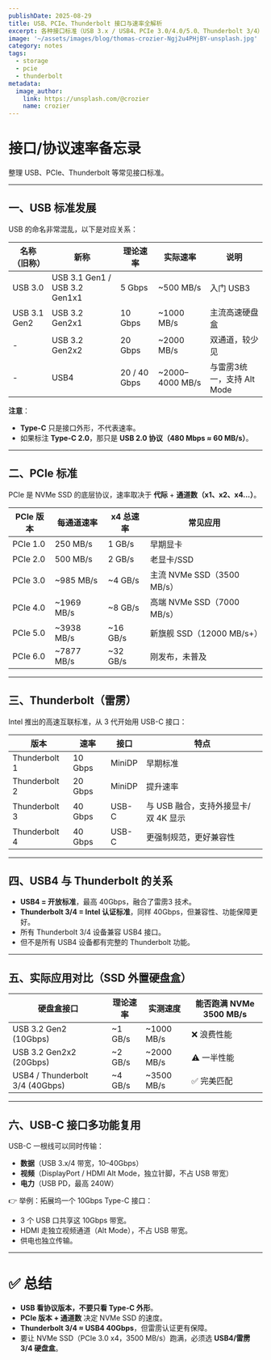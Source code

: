 ```yaml
---
publishDate: 2025-08-29
title: USB、PCIe、Thunderbolt 接口与速率全解析
excerpt: 各种接口标准（USB 3.x / USB4、PCIe 3.0/4.0/5.0、Thunderbolt 3/4）命名复杂、速率各不相同，经常让人困惑。本文整理了一份对照表和简明解释，涵盖 USB 协议版本、PCIe 通道速率、雷雳与 USB4 的关系，以及在实际设备（如 NVMe 硬盘盒、拓展坞）中的带宽分配规则，方便快速查阅。
image: '~/assets/images/blog/thomas-crozier-Ngj2u4PHjBY-unsplash.jpg'
category: notes
tags:
  - storage
  - pcie
  - thunderbolt
metadata:
  image_author:
    link: https://unsplash.com/@crozier
    name: crozier
---
```


# 接口/协议速率备忘录

整理 USB、PCIe、Thunderbolt 等常见接口标准。

---

## 一、USB 标准发展

USB 的命名非常混乱，以下是对应关系：

| 名称（旧称） | 新称                          | 理论速率     | 实际速率        | 说明                       |
| ------------ | ----------------------------- | ------------ | --------------- | -------------------------- |
| USB 3.0      | USB 3.1 Gen1 / USB 3.2 Gen1x1 | 5 Gbps       | ~500 MB/s       | 入门 USB3                  |
| USB 3.1 Gen2 | USB 3.2 Gen2x1                | 10 Gbps      | ~1000 MB/s      | 主流高速硬盘盒             |
| -            | USB 3.2 Gen2x2                | 20 Gbps      | ~2000 MB/s      | 双通道，较少见             |
| -            | USB4                          | 20 / 40 Gbps | ~2000–4000 MB/s | 与雷雳3统一，支持 Alt Mode |

**注意**：  
- **Type-C** 只是接口外形，不代表速率。  
- 如果标注 **Type-C 2.0**，那只是 **USB 2.0 协议（480 Mbps ≈ 60 MB/s）**。  

---

## 二、PCIe 标准

PCIe 是 NVMe SSD 的底层协议，速率取决于 **代际** + **通道数（x1、x2、x4...）**。

| PCIe 版本 | 每通道速率 | x4 总速率 | 常见应用                   |
| --------- | ---------- | --------- | -------------------------- |
| PCIe 1.0  | 250 MB/s   | 1 GB/s    | 早期显卡                   |
| PCIe 2.0  | 500 MB/s   | 2 GB/s    | 老显卡/SSD                 |
| PCIe 3.0  | ~985 MB/s  | ~4 GB/s   | 主流 NVMe SSD（3500 MB/s） |
| PCIe 4.0  | ~1969 MB/s | ~8 GB/s   | 高端 NVMe SSD（7000 MB/s） |
| PCIe 5.0  | ~3938 MB/s | ~16 GB/s  | 新旗舰 SSD（12000 MB/s+）  |
| PCIe 6.0  | ~7877 MB/s | ~32 GB/s  | 刚发布，未普及             |

---

## 三、Thunderbolt（雷雳）

Intel 推出的高速互联标准，从 3 代开始用 USB-C 接口：

| 版本          | 速率    | 接口   | 特点                                 |
| ------------- | ------- | ------ | ------------------------------------ |
| Thunderbolt 1 | 10 Gbps | MiniDP | 早期标准                             |
| Thunderbolt 2 | 20 Gbps | MiniDP | 提升速率                             |
| Thunderbolt 3 | 40 Gbps | USB-C  | 与 USB 融合，支持外接显卡/双 4K 显示 |
| Thunderbolt 4 | 40 Gbps | USB-C  | 更强制规范，更好兼容性               |

---

## 四、USB4 与 Thunderbolt 的关系

- **USB4 = 开放标准**，最高 40Gbps，融合了雷雳3 技术。  
- **Thunderbolt 3/4 = Intel 认证标准**，同样 40Gbps，但兼容性、功能保障更好。  
- 所有 Thunderbolt 3/4 设备兼容 USB4 接口。  
- 但不是所有 USB4 设备都有完整的 Thunderbolt 功能。  

---

## 五、实际应用对比（SSD 外置硬盘盒）

| 硬盘盒接口                      | 理论速率 | 实测速度   | 能否跑满 NVMe 3500 MB/s |
| ------------------------------- | -------- | ---------- | ----------------------- |
| USB 3.2 Gen2 (10Gbps)           | ~1 GB/s  | ~1000 MB/s | ❌ 浪费性能              |
| USB 3.2 Gen2x2 (20Gbps)         | ~2 GB/s  | ~2000 MB/s | ⚠️ 一半性能              |
| USB4 / Thunderbolt 3/4 (40Gbps) | ~4 GB/s  | ~3500 MB/s | ✅ 完美匹配              |

---

## 六、USB-C 接口多功能复用

USB-C 一根线可以同时传输：  
- **数据**（USB 3.x/4 带宽，10–40Gbps）  
- **视频**（DisplayPort / HDMI Alt Mode，独立针脚，不占 USB 带宽）  
- **电力**（USB PD，最高 240W）  

👉 举例：拓展坞一个 10Gbps Type-C 接口：  
- 3 个 USB 口共享这 10Gbps 带宽。  
- HDMI 走独立视频通道（Alt Mode），不占 USB 带宽。  
- 供电也独立传输。  

---

# ✅ 总结

- **USB 看协议版本，不要只看 Type-C 外形**。  
- **PCIe 版本 + 通道数** 决定 NVMe SSD 的速度。  
- **Thunderbolt 3/4 ≈ USB4 40Gbps**，但雷雳认证更有保障。  
- 要让 NVMe SSD（PCIe 3.0 x4，3500 MB/s）跑满，必须选 **USB4/雷雳 3/4 硬盘盒**。  
